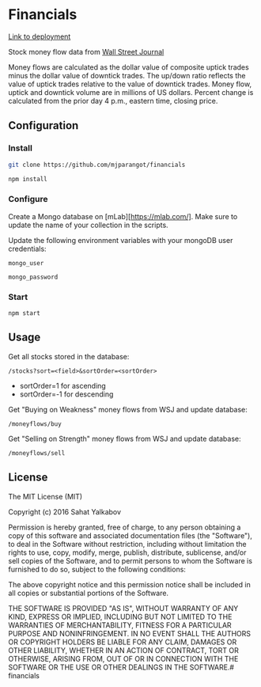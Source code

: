 # Financials

[Link to deployment](http://marketdata.herokuapp.com/stocks?sort=symbol&sortOrder=1)

Stock money flow data from [Wall Street Journal](http://www.wsj.com/mdc/public/page/2_3022-mfgppl-moneyflow.html)

Money flows are calculated as the dollar value of composite uptick trades minus the dollar value of downtick trades.  The up/down ratio reflects the value of uptick trades relative to the value of downtick trades.  Money flow, uptick and downtick volume are in millions of US dollars.  Percent change is calculated from the prior day 4 p.m., eastern time, closing price.

## Configuration

### Install
```bash
git clone https://github.com/mjparangot/financials

npm install
```

### Configure

Create a Mongo database on [mLab][https://mlab.com/]. Make sure to update the name of your collection in the scripts.

Update the following environment variables with your mongoDB user credentials:

`mongo_user`

`mongo_password`

### Start
`npm start`

## Usage

Get all stocks stored in the database:

`/stocks?sort=<field>&sortOrder=<sortOrder>`

- sortOrder=1 for ascending
- sortOrder=-1 for descending

Get "Buying on Weakness" money flows from WSJ and update database:

`/moneyflows/buy`

Get "Selling on Strength" money flows from WSJ and update database:

`/moneyflows/sell`

## License
The MIT License (MIT)

Copyright (c) 2016 Sahat Yalkabov

Permission is hereby granted, free of charge, to any person obtaining a copy of this software and associated documentation files (the "Software"), to deal in the Software without restriction, including without limitation the rights to use, copy, modify, merge, publish, distribute, sublicense, and/or sell copies of the Software, and to permit persons to whom the Software is furnished to do so, subject to the following conditions:

The above copyright notice and this permission notice shall be included in all copies or substantial portions of the Software.

THE SOFTWARE IS PROVIDED "AS IS", WITHOUT WARRANTY OF ANY KIND, EXPRESS OR IMPLIED, INCLUDING BUT NOT LIMITED TO THE WARRANTIES OF MERCHANTABILITY, FITNESS FOR A PARTICULAR PURPOSE AND NONINFRINGEMENT. IN NO EVENT SHALL THE AUTHORS OR COPYRIGHT HOLDERS BE LIABLE FOR ANY CLAIM, DAMAGES OR OTHER LIABILITY, WHETHER IN AN ACTION OF CONTRACT, TORT OR OTHERWISE, ARISING FROM, OUT OF OR IN CONNECTION WITH THE SOFTWARE OR THE USE OR OTHER DEALINGS IN THE SOFTWARE.# financials
